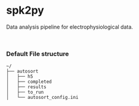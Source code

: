 # spk2py

Data analysis pipeline for electrophysiological data. 

<br>

### Default File structure

``` 
~/
├── autosort
│   ├── h5
│   ├── completed
│   ├── results
│   ├── to_run
│   └── autosort_config.ini
```
